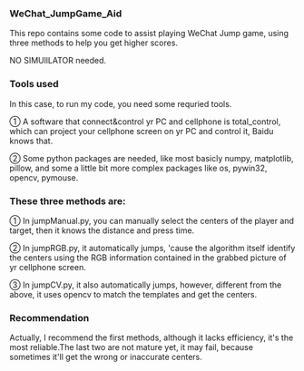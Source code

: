 ### WeChat_JumpGame_Aid
This repo contains some code to assist playing WeChat Jump game, using three methods to help you get higher scores. 

NO SIMUllLATOR needed.

### Tools used
In this case, to run my code, you need some requried tools.

① A software that connect&control yr PC and cellphone is total_control, which can project your cellphone screen on yr PC and control it, Baidu knows that.

② Some python packages are needed, like most basicly numpy, matplotlib, pillow, and some a little bit more complex packages like os, pywin32, opencv, pymouse.

### These three methods are:
① In jumpManual.py, you can manually select the centers of the player and target, then it knows the distance and press time.

② In jumpRGB.py, it automatically jumps, 'cause the algorithm itself identify the centers using the RGB information contained in the grabbed picture of yr cellphone screen.

③ In jumpCV.py, it also automatically jumps, however, different from the above, it uses opencv to match the templates and get the centers.

### Recommendation
Actually, I recommend the first methods, although it lacks efficiency, it's the most reliable.The last two are not mature yet, it may fail, because sometimes it'll get the wrong or inaccurate  centers.


